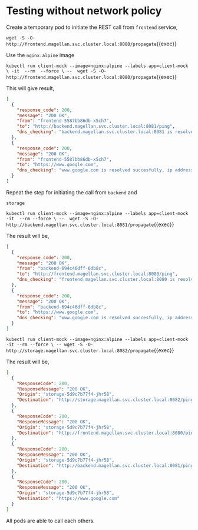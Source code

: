 # Testing without network policy

Create a temporary pod to initiate the REST call from `frontend` service,

`
wget -S -O- http://frontend.magellan.svc.cluster.local:8080/propagate
`{{exec}}


Use the `nginx:alpine` image

`
kubectl run client-mock --image=nginx:alpine --labels app=client-mock \
-it  --rm  --force \
--  wget -S -O- http://frontend.magellan.svc.cluster.local:8080/propagate
`{{exec}}

This will give result,
```json
[
  {
    "response_code": 200,
    "message": "200 OK",
    "from": "frontend-5587bb86db-x5ch7",
    "to": "http://backend.magellan.svc.cluster.local:8081/ping",
    "dns_checking": "backend.magellan.svc.cluster.local:8081 is resolved succesfully, ip address [10.103.254.112] "
  },
  {
    "response_code": 200,
    "message": "200 OK",
    "from": "frontend-5587bb86db-x5ch7",
    "to": "https://www.google.com",
    "dns_checking": "www.google.com is resolved succesfully, ip address [74.125.130.104 74.125.130.105 74.125.130.99 74.125.130.106 74.125.130.103 74.125.130.147 2404:6800:4003:c11::67 2404:6800:4003:c11::69 2404:6800:4003:c11::68 2404:6800:4003:c11::93] "
  }
]
```

Repeat the step for initiating the call from `backend` and 

`storage`


`
kubectl run client-mock --image=nginx:alpine --labels app=client-mock -it  --rm --force \
--  wget -S -O- http://backend.magellan.svc.cluster.local:8081/propagate
`{{exec}}

The result will be,

```json
[
  {
    "response_code": 200,
    "message": "200 OK",
    "from": "backend-694c46dff-6db8c",
    "to": "http://frontend.magellan.svc.cluster.local:8080/ping",
    "dns_checking": "frontend.magellan.svc.cluster.local:8080 is resolved succesfully, ip address [10.109.51.207] "
  },
  {
    "response_code": 200,
    "message": "200 OK",
    "from": "backend-694c46dff-6db8c",
    "to": "https://www.google.com",
    "dns_checking": "www.google.com is resolved succesfully, ip address [142.250.4.105 142.250.4.104 142.250.4.103 142.250.4.147 142.250.4.99 142.250.4.106 2404:6800:4003:c06::68 2404:6800:4003:c06::69 2404:6800:4003:c06::6a 2404:6800:4003:c06::67] "
  }
]
```

`
kubectl run client-mock --image=nginx:alpine --labels app=client-mock -it --rm --force \
-- wget -S -O- http://storage.magellan.svc.cluster.local:8082/propagate
`{{exec}}

The result will be,

```json
[
  {
    "ResponseCode": 200,
    "ResponseMessage": "200 OK",
    "Origin": "storage-5d9c7b77f4-jhr58",
    "Destination": "http://storage.magellan.svc.cluster.local:8082/ping"
  },
  {
    "ResponseCode": 200,
    "ResponseMessage": "200 OK",
    "Origin": "storage-5d9c7b77f4-jhr58",
    "Destination": "http://frontend.magellan.svc.cluster.local:8080/ping"
  },
  {
    "ResponseCode": 200,
    "ResponseMessage": "200 OK",
    "Origin": "storage-5d9c7b77f4-jhr58",
    "Destination": "http://backend.magellan.svc.cluster.local:8081/ping"
  },
  {
    "ResponseCode": 200,
    "ResponseMessage": "200 OK",
    "Origin": "storage-5d9c7b77f4-jhr58",
    "Destination": "https://www.google.com"
  }
]
```

All pods are able to call each others.


